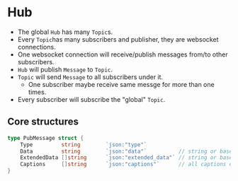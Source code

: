 # Hub

* The global `Hub` has many `Topic`s.
* Every `Topic`has many subscribers and publisher, they are websocket connections.
* One websocket connection will receive/publish messages from/to other subscribers.
* `Hub` will publish `Message` to `Topic`.
* `Topic` will send `Message` to all subscribers under it.
    * One subscriber maybe receive same messge for more than one times.
* Every subscriber will subscribe the "global" `Topic`.

## Core structures

```go
type PubMessage struct {
	Type         string        `json:"type"`
	Data         string        `json:"data"`          // string or base64 of bytes
	ExtendedData []string      `json:"extended_data"` // string or base64 of bytes, for sending multiple photos
	Captions     []string      `json:"captions"`      // all captions of Data and ExtendedData
}
```
